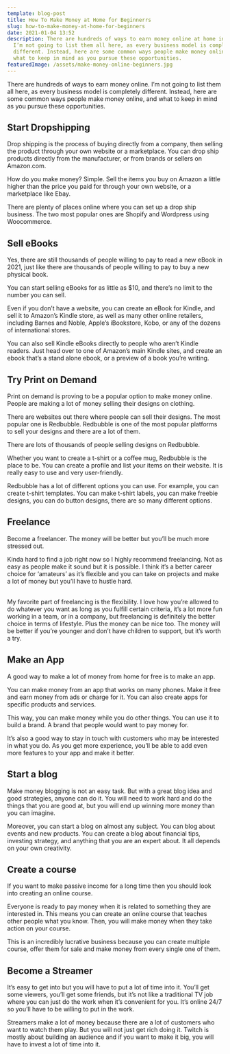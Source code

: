 ```yaml
---
template: blog-post
title: How To Make Money at Home for Beginnerrs
slug: how-to-make-money-at-home-for-beginners
date: 2021-01-04 13:52
description: There are hundreds of ways to earn money online at home in 2021.
  I’m not going to list them all here, as every business model is completely
  different. Instead, here are some common ways people make money online, and
  what to keep in mind as you pursue these opportunities.
featuredImage: /assets/make-money-online-beginners.jpg
---
```

<!--StartFragment-->

There are hundreds of ways to earn money online. I’m not going to list them all here, as every business model is completely different. Instead, here are some common ways people make money online, and what to keep in mind as you pursue these opportunities.

<!--EndFragment-->

<!--StartFragment-->

## Start Dropshipping

<!--EndFragment-->

<!--StartFragment-->

Drop shipping is the process of buying directly from a company, then selling the product through your own website or a marketplace. You can drop ship products directly from the manufacturer, or from brands or sellers on Amazon.com.

<!--EndFragment-->

<!--StartFragment-->

How do you make money? Simple. Sell the items you buy on Amazon a little higher than the price you paid for through your own website, or a marketplace like Ebay.

<!--EndFragment-->

<!--StartFragment-->

There are plenty of places online where you can set up a drop ship business. The two most popular ones are Shopify and Wordpress using Woocommerce.

<!--EndFragment-->



<!--StartFragment-->

## Sell eBooks

<!--EndFragment-->

<!--StartFragment-->

Yes, there are still thousands of people willing to pay to read a new eBook in 2021, just like there are thousands of people willing to pay to buy a new physical book.

<!--EndFragment-->

<!--StartFragment-->

You can start selling eBooks for as little as $10, and there’s no limit to the number you can sell.

<!--EndFragment-->

<!--StartFragment-->

Even if you don’t have a website, you can create an eBook for Kindle, and sell it to Amazon’s Kindle store, as well as many other online retailers, including Barnes and Noble, Apple’s iBookstore, Kobo, or any of the dozens of international stores.

<!--EndFragment-->

<!--StartFragment-->

You can also sell Kindle eBooks directly to people who aren’t Kindle readers. Just head over to one of Amazon’s main Kindle sites, and create an ebook that’s a stand alone ebook, or a preview of a book you’re writing.

<!--EndFragment-->

<!--StartFragment-->

## Try Print on Demand

<!--EndFragment-->

<!--StartFragment-->

Print on demand is proving to be a popular option to make money online. People are making a lot of money selling their designs on clothing.

<!--EndFragment-->

<!--StartFragment-->

There are websites out there where people can sell their designs. The most popular one is Redbubble. Redbubble is one of the most popular platforms to sell your designs and there are a lot of them.

<!--EndFragment-->

<!--StartFragment-->

There are lots of thousands of people selling designs on Redbubble.

<!--EndFragment-->

<!--StartFragment-->

Whether you want to create a t-shirt or a coffee mug, Redbubble is the place to be. You can create a profile and list your items on their website. It is really easy to use and very user-friendly.

<!--EndFragment-->

<!--StartFragment-->

Redbubble has a lot of different options you can use. For example, you can create t-shirt templates. You can make t-shirt labels, you can make freebie designs, you can do button designs, there are so many different options.

<!--EndFragment-->



<!--StartFragment-->

## Freelance

<!--EndFragment-->

<!--StartFragment-->

Become a freelancer. The money will be better but you’ll be much more stressed out.

<!--EndFragment-->

<!--StartFragment-->

Kinda hard to find a job right now so I highly recommend freelancing. Not as easy as people make it sound but it is possible. I think it’s a better career choice for ‘amateurs’ as it’s flexible and you can take on projects and make a lot of money but you’ll have to hustle hard.

<!--EndFragment-->

<!--StartFragment-->

\
My favorite part of freelancing is the flexibility. I love how you’re allowed to do whatever you want as long as you fulfill certain criteria, it’s a lot more fun working in a team, or in a company, but freelancing is definitely the better choice in terms of lifestyle. Plus the money can be nice too. The money will be better if you’re younger and don’t have children to support, but it’s worth a try.

<!--EndFragment-->

<!--StartFragment-->

## Make an App

<!--EndFragment-->

<!--StartFragment-->

A good way to make a lot of money from home for free is to make an app.

<!--EndFragment-->

<!--StartFragment-->

You can make money from an app that works on many phones. Make it free and earn money from ads or charge for it. You can also create apps for specific products and services.

<!--EndFragment-->

<!--StartFragment-->

This way, you can make money while you do other things. You can use it to build a brand. A brand that people would want to pay money for.

<!--EndFragment-->

<!--StartFragment-->

It’s also a good way to stay in touch with customers who may be interested in what you do. As you get more experience, you’ll be able to add even more features to your app and make it better.

<!--EndFragment-->



<!--StartFragment-->

## Start a blog

<!--EndFragment-->

<!--StartFragment-->

Make money blogging is not an easy task. But with a great blog idea and good strategies, anyone can do it. You will need to work hard and do the things that you are good at, but you will end up winning more money than you can imagine.

<!--EndFragment-->

<!--StartFragment-->

Moreover, you can start a blog on almost any subject. You can blog about events and new products. You can create a blog about financial tips, investing strategy, and anything that you are an expert about. It all depends on your own creativity.

<!--EndFragment-->

<!--StartFragment-->

## Create a course

<!--EndFragment-->

<!--StartFragment-->

If you want to make passive income for a long time then you should look into creating an online course.

<!--EndFragment-->

<!--StartFragment-->

Everyone is ready to pay money when it is related to something they are interested in. This means you can create an online course that teaches other people what you know. Then, you will make money when they take action on your course.

<!--EndFragment-->

<!--StartFragment-->

This is an incredibly lucrative business because you can create multiple course, offer them for sale and make money from every single one of them.

<!--EndFragment-->



<!--StartFragment-->

## Become a Streamer

<!--EndFragment-->

<!--StartFragment-->

It’s easy to get into but you will have to put a lot of time into it. You’ll get some viewers, you’ll get some friends, but it’s not like a traditional TV job where you can just do the work when it’s convenient for you. It’s online 24/7 so you’ll have to be willing to put in the work.

<!--EndFragment-->

<!--StartFragment-->

Streamers make a lot of money because there are a lot of customers who want to watch them play. But you will not just get rich doing it. Twitch is mostly about building an audience and if you want to make it big, you will have to invest a lot of time into it.

<!--EndFragment-->